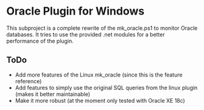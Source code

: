 # Oracle Plugin for Windows

This subproject is a complete rewrite of the mk_oracle.ps1 to monitor Oracle databases. It tries to use the provided .net modules for a better performance of the plugin.

## ToDo
* Add more features of the Linux mk_oracle (since this is the feature reference)
* Add features to simply use the original SQL queries from the linux plugin (makes it better maintainable)
* Make it more robust (at the moment only tested with Oracle XE 18c)
